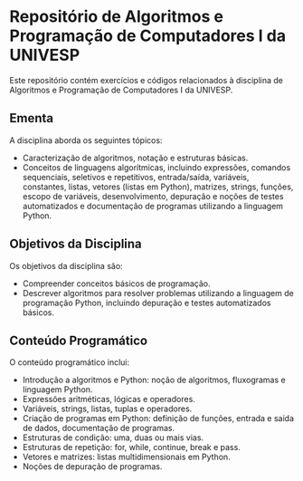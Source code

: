 # Repositório de Algoritmos e Programação de Computadores I da UNIVESP

Este repositório contém exercícios e códigos relacionados à disciplina de Algoritmos e Programação de Computadores I da UNIVESP. 

## Ementa

A disciplina aborda os seguintes tópicos:

- Caracterização de algoritmos, notação e estruturas básicas.
- Conceitos de linguagens algorítmicas, incluindo expressões, comandos sequenciais, seletivos e repetitivos, entrada/saída, variáveis, constantes, listas, vetores (listas em Python), matrizes, strings, funções, escopo de variáveis, desenvolvimento, depuração e noções de testes automatizados e documentação de programas utilizando a linguagem Python.

## Objetivos da Disciplina

Os objetivos da disciplina são:

- Compreender conceitos básicos de programação.
- Descrever algoritmos para resolver problemas utilizando a linguagem de programação Python, incluindo depuração e testes automatizados básicos.

## Conteúdo Programático

O conteúdo programático inclui:

- Introdução a algoritmos e Python: noção de algoritmos, fluxogramas e linguagem Python.
- Expressões aritméticas, lógicas e operadores.
- Variáveis, strings, listas, tuplas e operadores.
- Criação de programas em Python: definição de funções, entrada e saída de dados, documentação de programas.
- Estruturas de condição: uma, duas ou mais vias.
- Estruturas de repetição: for, while, continue, break e pass.
- Vetores e matrizes: listas multidimensionais em Python.
- Noções de depuração de programas.